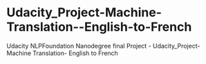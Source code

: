 # Udacity_Project-Machine-Translation--English-to-French
Udacity NLPFoundation Nanodegree final Project - Udacity_Project-Machine Translation- English to French
